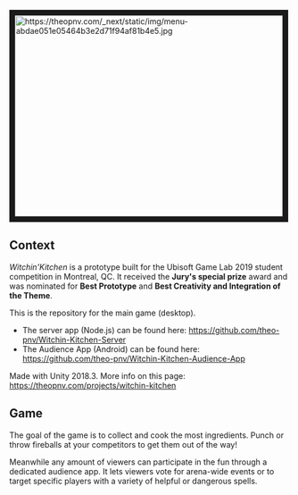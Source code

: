 <a href="http://www.youtube.com/watch?feature=player_embedded&v=81MDJ7x3HHY
" target="_blank"><img src="http://img.youtube.com/vi/81MDJ7x3HHY/0.jpg" 
alt="https://theopnv.com/_next/static/img/menu-abdae051e05464b3e2d71f94af81b4e5.jpg" width="480" height="360" border="10" /></a>

## Context

_Witchin'Kitchen_ is a prototype built for the Ubisoft Game Lab 2019 student competition in Montreal, QC. It received the __Jury's special prize__ award and was nominated for __Best Prototype__ and __Best Creativity and Integration of the Theme__. 

This is the repository for the main game (desktop).
- The server app (Node.js) can be found here: https://github.com/theo-pnv/Witchin-Kitchen-Server
- The Audience App (Android) can be found here: https://github.com/theo-pnv/Witchin-Kitchen-Audience-App

Made with Unity 2018.3.
More info on this page: https://theopnv.com/projects/witchin-kitchen

## Game

The goal of the game is to collect and cook the most ingredients. Punch or throw fireballs at your competitors to get them out of the way!

Meanwhile any amount of viewers can participate in the fun through a dedicated audience app. It lets viewers vote for arena-wide events or to target specific players with a variety of helpful or dangerous spells.

